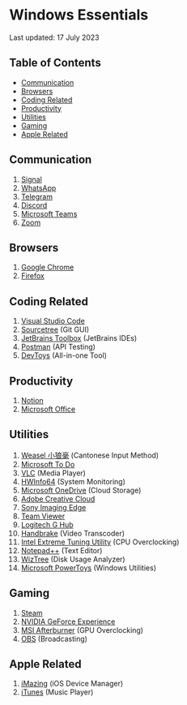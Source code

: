 # Windows Essentials <!-- omit from toc -->

Last updated: 17 July 2023

## Table of Contents <!-- omit from toc -->

- [Communication](#communication)
- [Browsers](#browsers)
- [Coding Related](#coding-related)
- [Productivity](#productivity)
- [Utilities](#utilities)
- [Gaming](#gaming)
- [Apple Related](#apple-related)

## Communication

1. [Signal](https://signal.org/download/)
2. [WhatsApp](ms-windows-store://pdp/?productid=9NKSQGP7F2NH&mode=mini)
3. [Telegram](https://telegram.org/dl/desktop/win64)
4. [Discord](https://discord.com/api/downloads/distributions/app/installers/latest?channel=stable&platform=win&arch=x86)
5. [Microsoft Teams](https://teams.microsoft.com/downloads)
6. [Zoom](https://zoom.us/support/download)

## Browsers

1. [Google Chrome](https://www.google.com/chrome/)
2. [Firefox](https://download.mozilla.org/?product=firefox-latest-ssl)

## Coding Related

1. [Visual Studio Code](https://code.visualstudio.com/)
2. [Sourcetree](https://www.sourcetreeapp.com/) (Git GUI)
3. [JetBrains Toolbox](https://www.jetbrains.com/toolbox-app/) (JetBrains IDEs)
4. [Postman](https://dl.pstmn.io/download/latest/win64) (API Testing)
5. [DevToys](https://apps.microsoft.com/store/detail/devtoys/9PGCV4V3BK4W) (All-in-one Tool)

## Productivity

1. [Notion](https://www.notion.so/desktop)
2. [Microsoft Office](https://aka.ms/office-install)

## Utilities

1. [Weasel 小狼毫](https://github.com/rime/weasel/releases/) (Cantonese Input Method)
2. [Microsoft To Do](https://apps.microsoft.com/store/detail/microsoft-to-do-lists-tasks-reminders/)
3. [VLC](https://www.videolan.org/vlc/) (Media Player)
4. [HWInfo64](https://www.hwinfo.com/download/) (System Monitoring)
5. [Microsoft OneDrive](https://go.microsoft.com/fwlink/?linkid=823060) (Cloud Storage)
6. [Adobe Creative Cloud](https://www.adobe.com/creativecloud/desktop-app.html)
7. [Sony Imaging Edge](https://support.d-imaging.sony.co.jp/disoft_DL/desktop_DL/win?fm=tw)
8. [Team Viewer](https://download.teamviewer.com/download/TeamViewer_Setup_x64.exe)
9. [Logitech G Hub](https://download01.logi.com/web/ftp/pub/techsupport/gaming/lghub_installer.exe)
10. [Handbrake](https://handbrake.fr/downloads.php) (Video Transcoder)
11. [Intel Extreme Tuning Utility](https://downloadcenter.intel.com/download/29183/Intel-Extreme-Tuning-Utility-Intel-XTU-?product=66427) (CPU Overclocking)
12. [Notepad++](https://notepad-plus-plus.org/downloads/) (Text Editor)
13. [WizTree](https://diskanalyzer.com/download) (Disk Usage Analyzer)
14. [Microsoft PowerToys](https://github.com/microsoft/PowerToys/releases) (Windows Utilities)

## Gaming

1. [Steam](https://cdn.akamai.steamstatic.com/client/installer/steam.dmg)
2. [NVIDIA GeForce Experience](https://www.nvidia.com/en-us/geforce/geforce-experience/download/)
3. [MSI Afterburner](https://download.msi.com/uti_exe/vga/MSIAfterburnerSetup.zip) (GPU Overclocking)
4. [OBS](https://obsproject.com/download) (Broadcasting)

## Apple Related

1. [iMazing](https://downloads.imazing.com/windows/iMazing/iMazing2forWindows.exe) (iOS Device Manager)
2. [iTunes](https://www.apple.com/itunes/download/win64) (Music Player)
